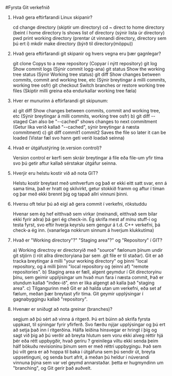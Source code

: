 #Fyrsta Git verkefnið

1. Hvað gera eftirfarandi Linux skipanir?

	cd    				change directory (skiptir um directory)
	cd ~  				direct to home directory (beint í home directory
	ls    				shows list of directory	 (sýnir lista úr directory)
	pwd   				print working directory  (prentar út vinnandi directory, directory sem þú ert í)
	mkdir 				make directory		 (býrð til directory(möppu))

2. Hvað gera eftirfarandi git skipanir og hvers vegna eru þær gagnlegar?

	git clone     			Copys to a new repository   					(Copyar í nýtt repository)
	git log       			Show commit logs	    					(Sýnir commit logg-ana)
	git status    			Show the working tree status					(Sýnir Working tree status)
	git diff      			Show changes between commits, commit and working tree, etc	(Sýnir breytingar á milli commits, working tree osfr)
	git checkout  			Switch branches or restore working tree files			(Skiptir milli greina eða endurkallar working tree fæla)

3. Hver er munurinn á eftirfarandi git skipunum:

	a) git diff 			Show changes between commits, commit and working tree, etc      (Sýnir breytingar á milli commits, working tree osfr)
	b) git diff --staged 		Can also be "--cached" shows changes to next commitment         (Getur líka verið kallað "--cached", sýnir breytingar á næsta commitment)
	c) git diff commit1 commit2	Saves the file so later it can be loaded			(Vistar fæl svo hann geti verið loadað seinna)

4. 	Hvað er útgáfustýring (e.version control)? 
	
	Version control er kerfi sem skráir breytingar á file eða file-um yfir tíma svo þú getir aftur kallað sérstakar útgáfur seinna.

5.	Hverjir eru helstu kostir við að nota GIT?
	
	Helstu kostir breytast með umhverfum og það er ekki eitt satt svar, enn á sama tíma, það er hratt og skilvirkt, getur stokkið framm og aftur í tíman og þar með ekki brennt þig og tapað allri vinnuni þinni.

6.	Hversu oft telur þú að eigi að gera commit í verkefni, rökstuddu

	Hvenar sem ég hef eitthvað sem virkar (meinandi, eitthvað sem bilar ekki fyrir aðra) þá geri ég check-in. Ég skrifa mest af mínu stuff-i og testa fyrst, svo eftir hverja keyrslu sem gengur á t.d. C++ verkefni, þá check-a ég inn.
	(vanarlega nokkrum sinnum á hverjum klukkutíma)

7.	Hvað er "Working directory"?" "Staging area"?" og "Repository" í GIT?

	a) Working directroy er directoryið með "source" fælonum þínum undir git stjórn (í rót allra directoryiana þar sem .git file er til staðar). Git er að tracka breytingar á milli "your working directory" og þinni "local repository, og á milli þinni "local repository og (einni af) "remote repositories".
	b) Staging area er fæll, algent geymdur í Git directoryinu þínu, sem geimir upplýsingar um hvað mun fara í næsta commit, Það er stundum kallað "index-ið", enn er líka algengt að kalla það "staging area".
	c) Tilgangurinn með Git er að halda utan um verkefni, eða set af fælum, meðan þær breytast yfir tíma. Git geymir upplýsingar í gagnabyggingu kallað "repository".

8.	Hvenær er sniðugt að nota greinar (branches)? 

	segjum að þú sért að vinna á ritgerð. Þú ert búinn að skrifa fyrsta uppkast, til sýningar fyrir yfirferð. Svo færðu nýjar upplýsingar og þú ert að setja það inn í ritgerðina. Hálfa leiðina hinsvegar er hringt í þig og sagt við þig að þú verðir að breyta hlutum sem voru ekki alveg réttir hjá þér eða rétt uppbygðir, hvað geriru ?
	greinilega viltu ekki senda þeim hálf bökuðu revisioninu þínum sem er með réttri uppbygingu. Það sem þú vilt gera er að hoppa til baka í útgáfuna sem þú sendir út, breyta uppsetinguni, og senda burt afrit, á meðan þú heldur í núverandi vinnuna þýna sem var vel geymd annarstaðar.
	þetta er hugmyndinn um "branching", og Git gerir það auðvelt.